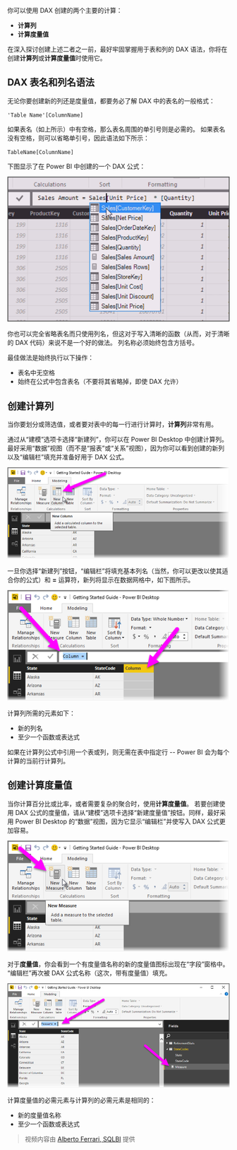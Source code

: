 你可以使用 DAX 创建的两个主要的计算：

* **计算列**
* **计算度量值**

在深入探讨创建上述二者之一前，最好牢固掌握用于表和列的 DAX 语法，你将在创建**计算列**或**计算度量值**时使用它。

## <a name="dax-table-and-column-name-syntax"></a>DAX 表名和列名语法
无论你要创建新的列还是度量值，都要务必了解 DAX 中的表名的一般格式：

    'Table Name'[ColumnName]

如果表名（如上所示）中有空格，那么表名周围的单引号则是必需的。 如果表名没有空格，则可以省略单引号，因此语法如下所示：

    TableName[ColumnName]

下图显示了在 Power BI 中创建的一个 DAX 公式：

![](media/7-2-dax-calculation-types/dax-calc-types_1.png)

你也可以完全省略表名而只使用列名，但这对于写入清晰的函数（从而，对于清晰的 DAX 代码）来说不是一个好的做法。 列名称必须始终包含方括号。

最佳做法是始终执行以下操作：

* 表名中无空格
* 始终在公式中包含表名（不要将其省略掉，即使 DAX 允许）

## <a name="creating-calculated-columns"></a>创建计算列
当你要划分或筛选值，或者要对表中的每一行进行计算时，**计算列**非常有用。

通过从“建模”选项卡选择“新建列”，你可以在 Power BI Desktop 中创建计算列。最好采用“数据”视图（而不是“报表”或“关系”视图），因为你可以看到创建的新列以及“编辑栏”填充并准备好用于 DAX 公式。

![](media/7-2-dax-calculation-types/dax-calc-types_2a.png)

一旦你选择“新建列”按钮，“编辑栏”将填充基本列名（当然，你可以更改以使其适合你的公式）和 **=** 运算符，新列将显示在数据网格中，如下图所示。

![](media/7-2-dax-calculation-types/dax-calc-types_3.png)

计算列所需的元素如下：

* 新的列名
* 至少一个函数或表达式

如果在计算列公式中引用一个表或列，则无需在表中指定行 -- Power BI 会为每个计算的当前行计算列。

## <a name="creating-calculated-measures"></a>创建计算度量值
当你计算百分比或比率，或者需要复杂的聚合时，使用**计算度量值**。 若要创建使用 DAX 公式的度量值，请从“建模”选项卡选择“新建度量值”按钮。同样，最好采用 Power BI Desktop 的“数据”视图，因为它显示“编辑栏”并使写入 DAX 公式更加容易。

![](media/7-2-dax-calculation-types/dax-calc-types_4.png)

对于**度量值**，你会看到一个有度量值名称的新的度量值图标出现在“字段”窗格中。 “编辑栏”再次被 DAX 公式名称（这次，带有度量值）填充。

![](media/7-2-dax-calculation-types/dax-calc-types_5.png)

计算度量值的必需元素与计算列的必需元素是相同的：

* 新的度量值名称
* 至少一个函数或表达式

> 视频内容由 [Alberto Ferrari, SQLBI](http://www.sqlbi.com/learning-dax/?utm_source=powerbi&utm_medium=marketing&utm_campaign=after-summit) 提供
> 
> 

